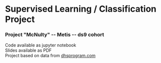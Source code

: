 # Supervised Learning / Classification Project  
### Project "McNulty" -- Metis -- ds9 cohort

Code available as jupyter notebook  
Slides available as PDF  
Project based on data from [dhsprogram.com](http://dhsprogram.com)  
  
